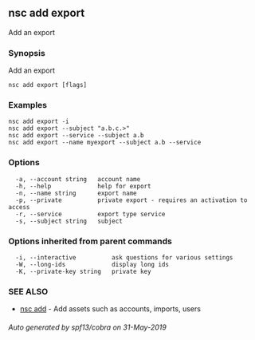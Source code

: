 ## nsc add export

Add an export

### Synopsis

Add an export

```
nsc add export [flags]
```

### Examples

```
nsc add export -i
nsc add export --subject "a.b.c.>"
nsc add export --service --subject a.b
nsc add export --name myexport --subject a.b --service
```

### Options

```
  -a, --account string   account name
  -h, --help             help for export
  -n, --name string      export name
  -p, --private          private export - requires an activation to access
  -r, --service          export type service
  -s, --subject string   subject
```

### Options inherited from parent commands

```
  -i, --interactive          ask questions for various settings
  -W, --long-ids             display long ids
  -K, --private-key string   private key
```

### SEE ALSO

* [nsc add](nsc_add.md)	 - Add assets such as accounts, imports, users

###### Auto generated by spf13/cobra on 31-May-2019
